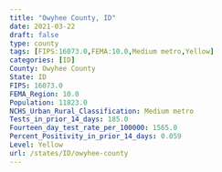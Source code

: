 ```yaml
---
title: "Owyhee County, ID"
date: 2021-03-22
draft: false
type: county
tags: [FIPS:16073.0,FEMA:10.0,Medium metro,Yellow]
categories: [ID]
County: Owyhee County
State: ID
FIPS: 16073.0
FEMA_Region: 10.0
Population: 11823.0
NCHS_Urban_Rural_Classification: Medium metro
Tests_in_prior_14_days: 185.0
Fourteen_day_test_rate_per_100000: 1565.0
Percent_Positivity_in_prior_14_days: 0.059
Level: Yellow
url: /states/ID/owyhee-county
---
```



